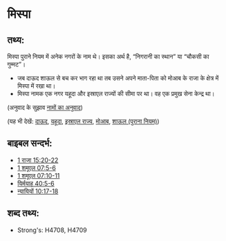 # मिस्पा #

## तथ्य: ##

मिस्पा पुराने नियम में अनेक नगरों के नाम थे। इसका अर्थ है, “निगरानी का स्थान” या “चौकसी का गुम्मट”।

* जब दाऊद शाऊल से बच कर भाग रहा था तब उसने अपने माता-पिता को मोआब के राजा के क्षेत्र में मिस्पा में रखा था।
* मिस्पा नामक एक नगर यहूदा और इस्राएल राज्यों की सीमा पर था। वह एक प्रमुख सेना केन्द्र था।

(अनुवाद के सुझाव [नामों का अनुवाद](rc://hi/ta/man/translate/translate-names))

(यह भी देखें: [दाऊद](../names/david.md), [यहूदा](../names/kingdomofjudah.md), [इस्राएल राज्य](../names/kingdomofisrael.md), [मोआब](../names/moab.md), [शाऊल (पुराना नियम)](../names/saul.md))

## बाइबल सन्दर्भ: ##

* [1 राजा 15:20-22](rc://hi/tn/help/1ki/15/20)
* [1 शमूएल 07:5-6](rc://hi/tn/help/1sa/07/05)
* [1 शमूएल 07:10-11](rc://hi/tn/help/1sa/07/10)
* [यिर्मयाह 40:5-6](rc://hi/tn/help/jer/40/05)
* [न्यायियों 10:17-18](rc://hi/tn/help/jdg/10/17)

## शब्द तथ्य: ##

* Strong's: H4708, H4709
